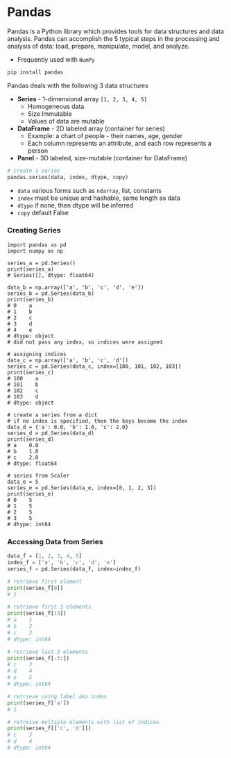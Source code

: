 # Pandas

Pandas is a Python library which provides tools for data structures and data analysis. Pandas can accomplish the 5 typical steps in the processing and analysis of data: load, prepare, manipulate, model, and analyze.

* Frequently used with `NumPy`

```bash
pip install pandas
```

Pandas deals with the following 3 data structures

* **Series** - 1-dimensional array `[1, 2, 3, 4, 5]`
  * Homogeneous data
  * Size Immutable
  * Values of data are mutable
* **DataFrame** - 2D labeled array (container for series)
  * Example: a chart of people - their names, age, gender
  * Each column represents an attribute, and each row represents a person
* **Panel** - 3D labeled, size-mutable (container for DataFrame)

```python
# create a series
pandas.series(data, index, dtype, copy)
```

* `data` various forms such as `ndarray`, list, constants
* `index` must be unique and hashable, same length as data
* `dtype` if none, then dtype will be inferred
* `copy` default False

### Creating Series

```
import pandas as pd
import numpy as np

series_a = pd.Series()
print(series_a)
# Series([], dtype: float64)

data_b = np.array(['a', 'b', 'c', 'd', 'e'])
series_b = pd.Series(data_b)
print(series_b)
# 0    a
# 1    b
# 2    c
# 3    d
# 4    e
# dtype: object
# did not pass any index, so indices were assigned

# assigning indices
data_c = np.array(['a', 'b', 'c', 'd'])
series_c = pd.Series(data_c, index=[100, 101, 102, 103])
print(series_c)
# 100    a
# 101    b
# 102    c
# 103    d
# dtype: object

# create a series from a dict
# if no index is specified, then the keys become the index
data_d = {'a': 0.0, 'b': 1.0, 'c': 2.0}
series_d = pd.Series(data_d)
print(series_d)
# a    0.0
# b    1.0
# c    2.0
# dtype: float64

# series from Scaler
data_e = 5
series_e = pd.Series(data_e, index=[0, 1, 2, 3])
print(series_e)
# 0    5
# 1    5
# 2    5
# 3    5
# dtype: int64
```

### Accessing Data from Series

```python
data_f = [1, 2, 3, 4, 5]
index_f = ['a', 'b', 'c', 'd', 'e']
series_f = pd.Series(data_f, index=index_f)

# retrieve first element
print(series_f[0])
# 1

# retrieve first 3 elements
print(series_f[:3])
# a    1
# b    2
# c    3
# dtype: int64

# retrieve last 3 elements
print(series_f[-3:])
# c    3
# d    4
# e    5
# dtype: int64

# retrieve using label aka index
print(series_f['a'])
# 1

# retreive multiple elements with list of indices
print(series_f[['c', 'd']])
# c    3
# d    4
# dtype: int64
```


